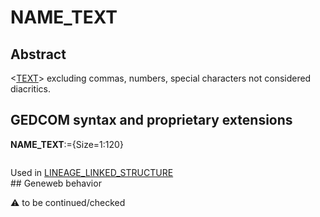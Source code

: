 ﻿# NAME_TEXT
## Abstract
&lt;<a href=Ged.TEXT.md>TEXT</a>&gt; excluding commas, numbers, special characters not considered diacritics.


## GEDCOM syntax and proprietary extensions

**NAME_TEXT**:={Size=1:120}
<pre>
</pre>
Used in <a href=Ged.LINEAGE_LINKED_STRUCTURE.md>LINEAGE_LINKED_STRUCTURE</a><br />## Geneweb behavior


:warning: to be continued/checked

